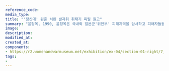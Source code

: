 ```yaml
---
reference_code:
media_type:
title: "'정신대' 원혼 서린 발자취 취재기 육필 원고"
summary: "윤정옥, 1990, 윤정옥은 국내외 일본군'위안부' 피해지역을 답사하고 피해자들을 연구 조사한 결과, 1990년 1월 4일부터 한겨레신문을 통해 <'정신대' 원혼 서린 발자취 취재기>를 4차례에 걸쳐 연재했다. (윤정옥 기증)"
image:
description:
modified_at:
created_at:
components:
- https://r2.womenandwarmuseum.net/exhibition/ex-04/section-01-right/7_정신대%20원혼%20서린%20발자취%20취재기%20육필%20원고.jpg
tags:
-
---
```


